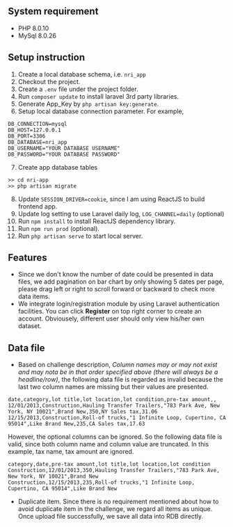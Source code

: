 ## System requirement
* PHP 8.0.10 
* MySql 8.0.26
## Setup instruction
1. Create a local database schema, i.e. `nri_app`
1. Checkout the project.
1. Create a `.env` file under the project folder.
1. Run `composer update` to install laravel 3rd party libraries.
1. Generate App_Key by `php artisan key:generate`.
1. Setup local database connection parameter. For example,
```
DB_CONNECTION=mysql
DB_HOST=127.0.0.1
DB_PORT=3306
DB_DATABASE=nri_app
DB_USERNAME="YOUR DATABASE USERNAME"
DB_PASSWORD="YOUR DATABASE PASSWORD"
```
7. Create app database tables 
```
>> cd nri-app
>> php artisan migrate
```
8. Update `SESSION_DRIVER=cookie`, since I am using ReactJS to build frontend app.
1. Update log setting to use Laravel daily log, `LOG_CHANNEL=daily` (optional)
1. Run `npm install` to install ReactJS dependency library.
1. Run `npm run prod` (optional).
1. Run `php artisan serve` to start local server.

## Features
* Since we don't know the number of date could be presented in data files, we add pagination on bar chart by only showing 5 dates per page, please drag left or right to scroll forward or backward to check more data items.
* We integrate login/registration module by using Laravel authentication facilities. You can click __Register__ on top right corner to create an account. Obviousely, different user should only view his/her own dataset. 

## Data file 
* Based on challenge description, _Column names may or may not exist and may nota be in that order specified above (there will always be a headline/row)_, the following data file is regarded as invalid because the last two column names are missing but their values are presented.
```
date,category,lot title,lot location,lot condition,pre-tax amount,,
12/01/2013,Construction,Hauling Transfer Trailers,"783 Park Ave, New York, NY 10021",Brand New,350,NY Sales tax,31.06
12/15/2013,Construction,Roll-of trucks,"1 Infinite Loop, Cupertino, CA 95014",Like Brand New,235,CA Sales tax,17.63
```
However, the optional columns can be ignored. So the following data file is valid, since both column name and column value are truncated. In this example, tax name, tax amount are ignored.
```
category,date,pre-tax amount,lot title,lot location,lot condition
Construction,12/01/2013,350,Hauling Transfer Trailers,"783 Park Ave, New York, NY 10021",Brand New
Construction,12/15/2013,235,Roll-of trucks,"1 Infinite Loop, Cupertino, CA 95014",Like Brand New
```
* Duplicate item. Since there is no requirement mentioned about how to avoid duplicate item in the challenge, we regard all items as unique. Once upload file successfully, we save all data into RDB directly.
